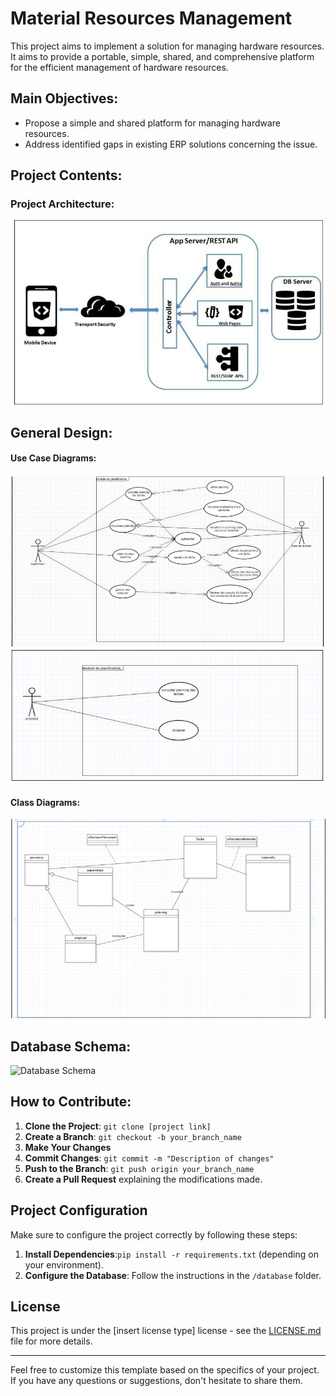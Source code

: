 # Material Resources Management

This project aims to implement a solution for managing hardware resources. It aims to provide a portable, simple, shared, and comprehensive platform for the efficient management of hardware resources.

## Main Objectives:

- Propose a simple and shared platform for managing hardware resources.
- Address identified gaps in existing ERP solutions concerning the issue.

## Project Contents:

### Project Architecture:

![Class Diagram](img/clientServerArchitecture.png)

## General Design:

#### Use Case Diagrams:

![Use Case Diagram](img/useCaseDiagramme.png)
![Class Diagram](img/UseCase2.png)
#### Class Diagrams:

![Class Diagram](img/classDiagramme.png)

## Database Schema:

![Database Schema](path/to/database_schema.png)

## How to Contribute:

1. **Clone the Project**: `git clone [project link]`
2. **Create a Branch**: `git checkout -b your_branch_name`
3. **Make Your Changes**
4. **Commit Changes**: `git commit -m "Description of changes"`
5. **Push to the Branch**: `git push origin your_branch_name`
6. **Create a Pull Request** explaining the modifications made.

## Project Configuration

Make sure to configure the project correctly by following these steps:

1. **Install Dependencies**:`pip install -r requirements.txt` (depending on your environment).
2. **Configure the Database**: Follow the instructions in the `/database` folder.

## License

This project is under the [insert license type] license - see the [LICENSE.md](LICENSE.md) file for more details.

---

Feel free to customize this template based on the specifics of your project. If you have any questions or suggestions, don't hesitate to share them.
